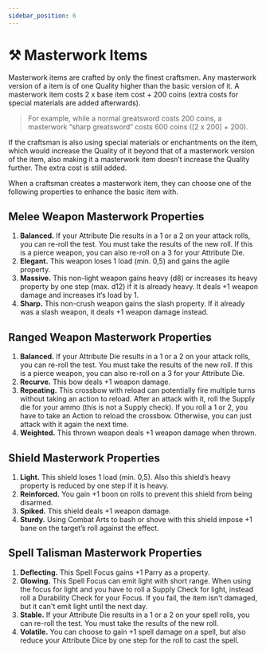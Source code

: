 ```yaml
---
sidebar_position: 6
---
```


# ⚒️ Masterwork Items

Masterwork items are crafted by only the finest craftsmen. Any masterwork version of a item is of one Quality higher than the basic version of it. A masterwork item costs 2 x base item cost + 200 coins (extra costs for special materials are added afterwards).

> For example, while a normal greatsword costs 200 coins, a masterwork “sharp greatsword” costs 600 coins ([2 x 200] + 200).

If the craftsman is also using special materials or enchantments on the item, which would increase the Quality of it beyond that of a masterwork version of the item, also making it a masterwork item doesn’t increase the Quality further. The extra cost is still added.

When a craftsman creates a masterwork item, they can choose one of the following properties to enhance the basic item with.

## Melee Weapon Masterwork Properties

1. **Balanced.** If your Attribute Die results in a 1 or a 2 on your attack rolls, you can re-roll the test. You must take the results of the new roll. If this is a pierce weapon, you can also re-roll on a 3 for your Attribute Die.
2. **Elegant.** This weapon loses 1 load (min. 0,5) and gains the agile property.
3. **Massive.** This non-light weapon gains heavy (d8) or increases its heavy property by one step (max. d12) if it is already heavy. It deals +1 weapon damage and increases it‘s load by 1.
4. **Sharp.** This non-crush weapon gains the slash property. If it already was a slash weapon, it deals +1 weapon damage instead.

## Ranged Weapon Masterwork Properties

1. **Balanced.** If your Attribute Die results in a 1 or a 2 on your attack rolls, you can re-roll the test. You must take the results of the new roll. If this is a pierce weapon, you can also re-roll on a 3 for your Attribute Die.
2. **Recurve.** This bow deals +1 weapon damage.
3. **Repeating.** This crossbow with reload can potentially fire multiple turns without taking an action to reload. After an attack with it, roll the Supply die for your ammo (this is not a Supply check). If you roll a 1 or 2, you have to take an Action to reload the crossbow. Otherwise, you can just attack with it again the next time.
4. **Weighted.** This thrown weapon deals +1 weapon damage when thrown.

## Shield Masterwork Properties

1. **Light.** This shield loses 1 load (min. 0,5). Also this shield’s heavy property is reduced by one step if it is heavy.
2. **Reinforced.** You gain +1 boon on rolls to prevent this shield from being disarmed.
3. **Spiked.** This shield deals +1 weapon damage.
4. **Sturdy.** Using Combat Arts to bash or shove with this shield impose +1 bane on the target’s roll against the effect.

## Spell Talisman Masterwork Properties

1. **Deflecting.** This Spell Focus gains +1 Parry as a property.
2. **Glowing.** This Spell Focus can emit light with short range. When using the focus for light and you have to roll a Supply Check for light, instead roll a Durability Check for your Focus. If you fail, the item isn't damaged, but it can't emit light until the next day. 
3. **Stable.** If your Attribute Die results in a 1 or a 2 on your spell rolls, you can re-roll the test. You must take the results of the new roll.
4. **Volatile.** You can choose to gain +1 spell damage on a spell, but also reduce your Attribute Dice by one step for the roll to cast the spell.
